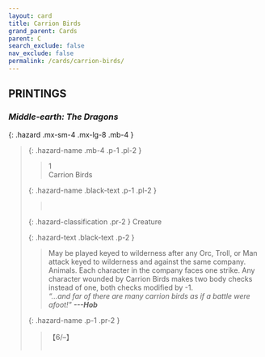 ```yaml
---
layout: card
title: Carrion Birds
grand_parent: Cards
parent: C
search_exclude: false
nav_exclude: false
permalink: /cards/carrion-birds/
---
```


## PRINTINGS


### _Middle-earth: The Dragons_

{: .hazard .mx-sm-4 .mx-lg-8 .mb-4 }
> {: .hazard-name .mb-4 .p-1 .pl-2 }
> > <div class="hazard-mp">1</div>
> > <div class="card-name">Carrion Birds</div>
>
> {: .hazard-name .black-text .p-1 .pl-2 }
> > &nbsp;
>
> {: .hazard-classification .pr-2 }
> Creature
>
> {: .hazard-text .black-text .p-2 }
> > May be played keyed to wilderness after any Orc, Troll, or Man attack keyed to wilderness and against the same company. Animals. Each character in the company faces one strike. Any character wounded by Carrion Birds makes two body checks instead of one, both checks modified by -1. <br>_“...and far of there are many carrion birds as if a battle were afoot!"_ ***---&#65279;Hob*** 
>
> {: .hazard-name .p-1 .pr-2 }
> > <div class="card-shield">【6/&ndash;】</div>
> > <div class="card-corruption">&nbsp;</div>
